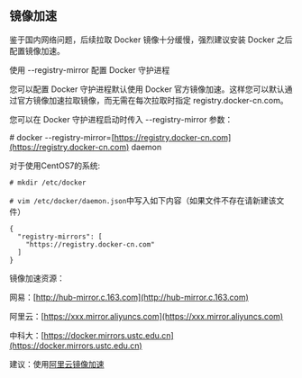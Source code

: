 ## 镜像加速

鉴于国内网络问题，后续拉取 Docker 镜像十分缓慢，强烈建议安装 Docker 之后配置镜像加速。

使用 --registry-mirror 配置 Docker 守护进程

您可以配置 Docker 守护进程默认使用 Docker 官方镜像加速。这样您可以默认通过官方镜像加速拉取镜像，而无需在每次拉取时指定 registry.docker-cn.com。

您可以在 Docker 守护进程启动时传入 --registry-mirror 参数：

\# docker --registry-mirror=[https://registry.docker-cn.com](https://registry.docker-cn.com) daemon

对于使用CentOS7的系统:

`# mkdir /etc/docker`

`# vim /etc/docker/daemon.json`中写入如下内容（如果文件不存在请新建该文件）

```
{
  "registry-mirrors": [
    "https://registry.docker-cn.com"
  ]
}
```

镜像加速资源：

网易：[http://hub-mirror.c.163.com](http://hub-mirror.c.163.com)

阿里云：[https://xxx.mirror.aliyuncs.com](https://xxx.mirror.aliyuncs.com)

中科大：[https://docker.mirrors.ustc.edu.cn](https://docker.mirrors.ustc.edu.cn)

建议：使用[阿里云镜像加速](https://help.aliyun.com/document_detail/60750.html)

